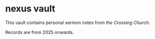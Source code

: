 # nexus vault

This vault contains personal sermon notes from *the Crossing Church*.

Records are from 2025 onwards.